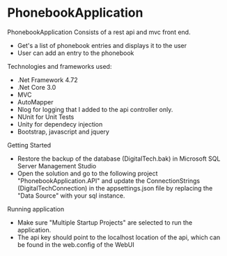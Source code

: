# PhonebookApplication
PhonebookApplication
Consists of a rest api and mvc front end.
  - Get's a list of phonebook entries and displays it to the user
  - User can add an entry to the phonebook

Technologies and frameworks used:
  - .Net Framework 4.72
  - .Net Core 3.0
  - MVC
  - AutoMapper
  - Nlog for logging that I added to the api controller only.
  - NUnit for Unit Tests
  - Unity for dependecy injection
  - Bootstrap, javascript and jquery 

Getting Started
  - Restore the backup of the database (DigitalTech.bak) in Microsoft SQL Server Management Studio
  - Open the solution and go to the following project "PhonebookApplication.API" and update the ConnectionStrings (DigitalTechConnection) in the 		appsettings.json file by replacing the "Data Source" with your sql instance.

Running application
  - Make sure "Multiple Startup Projects" are selected to run the application.
  - The api key should point to the localhost location of the api, which can be found in the web.config of the WebUI

